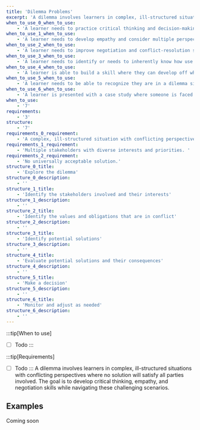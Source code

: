 ```yaml
---
title: 'Dilemma Problems'
excerpt: 'A dilemma involves learners in complex, ill-structured situations with conflicting perspectives where no solution will satisfy all parties involved.'
when_to_use_0_when_to_use:
    - 'A learner needs to practice critical thinking and decision-making in situations with no universally satisfying solution. '
when_to_use_1_when_to_use:
    - 'A learner needs to develop empathy and consider multiple perspectives in a complex situation. '
when_to_use_2_when_to_use:
    - 'A learner needs to improve negotiation and conflict-resolution skills. '
when_to_use_3_when_to_use:
    - 'A learner needs to identify or needs to inherently know how use to come to a solution.'
when_to_use_4_when_to_use:
    - 'A learner is able to build a skill where they can develop off what they already know to arrive to a solution.'
when_to_use_5_when_to_use:
    - 'A learner needs to be able to recognize they are in a dilemma situation, how to work through it (internally) and how their decision might affect others.'
when_to_use_6_when_to_use:
    - 'A learner is presented with a case study where someone is faced with a dilemma.'
when_to_use:
    - '7'
requirements:
    - '3'
structure:
    - '7'
requirements_0_requirement:
    - 'A complex, ill-structured situation with conflicting perspectives.'
requirements_1_requirement:
    - 'Multiple stakeholders with diverse interests and priorities. '
requirements_2_requirement:
    - 'No universally acceptable solution.'
structure_0_title:
    - 'Explore the dilemma'
structure_0_description:
    - ''
structure_1_title:
    - 'Identify the stakeholders involved and their interests'
structure_1_description:
    - ''
structure_2_title:
    - 'Identify the values and obligations that are in conflict'
structure_2_description:
    - ''
structure_3_title:
    - 'Identify potential solutions'
structure_3_description:
    - ''
structure_4_title:
    - 'Evaluate potential solutions and their consequences'
structure_4_description:
    - ''
structure_5_title:
    - 'Make a decision'
structure_5_description:
    - ''
structure_6_title:
    - 'Monitor and adjust as needed'
structure_6_description:
    - ''
---
```


:::tip[When to use]

- [ ] Todo
:::

:::tip[Requirements]

- [ ] Todo
:::
A dilemma involves learners in complex, ill-structured situations with conflicting perspectives where no solution will satisfy all parties involved. The goal is to develop critical thinking, empathy, and negotiation skills while navigating these challenging scenarios.

## Examples

Coming soon